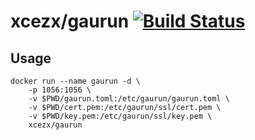 # xcezx/gaurun [![Build Status](https://travis-ci.org/xcezx/docker-gaurun.svg?branch=master)](https://travis-ci.org/xcezx/docker-gaurun)

## Usage

```
docker run --name gaurun -d \
    -p 1056:1056 \
    -v $PWD/gaurun.toml:/etc/gaurun/gaurun.toml \
    -v $PWD/cert.pem:/etc/gaurun/ssl/cert.pem \
    -v $PWD/key.pem:/etc/gaurun/ssl/key.pem \
    xcezx/gaurun
```
